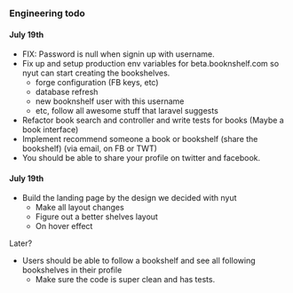 ### Engineering todo

#### July 19th

- FIX: Password is null when signin up with username.
- Fix up and setup production env variables for beta.booknshelf.com so nyut can start creating the bookshelves.
    + forge configuration (FB keys, etc)
    + database refresh
    - new booknshelf user with this username
    - etc, follow all awesome stuff that laravel suggests
- Refactor book search and controller and write tests for books (Maybe a book interface)
- Implement recommend someone a book or bookshelf (share the bookshelf) (via email, on FB or TWT)
- You should be able to share your profile on twitter and facebook.


#### July 19th

- Build the landing page by the design we decided with nyut
    - Make all layout changes
    - Figure out a better shelves layout
    - On hover effect


Later?
- Users should be able to follow a bookshelf and see all following bookshelves in their profile
    - Make sure the code is super clean and has tests.
